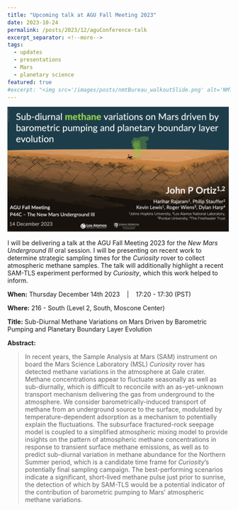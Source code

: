 ```yaml
---
title: "Upcoming talk at AGU Fall Meeting 2023"
date: 2023-10-24
permalink: /posts/2023/12/aguConference-talk
excerpt_separator: <!--more-->
tags:
  - updates 
  - presentations
  - Mars
  - planetary science
featured: true 
#excerpt: "<img src='/images/posts/nmtBureau_walkoutSlide.png' alt='NMT-talkBanner' width='500px'/>"
---
```

<img src='/images/posts/agu2023_walkoutSlide.png' alt='AGU-talkBanner' width='500px'/>

<!-- NOTE: the featured callout in front matter allows the post to appear automatically on the ABOUT page if enabled there. -->
<!-- NOTE: the except_separator in the front matter allows you to manually specify how much of the post is included in the except (in this case, everything between the ``more`` callout. -->
<!-- <img src="/images/posts/symposiumFlyer2023.png" alt="symposiumFlyerBanner" width="300px"/> -->

I will be delivering a talk at the AGU Fall Meeting 2023 for the *New Mars
Underground III* oral session. I will be presenting on recent work to determine
strategic sampling times for the *Curiosity* rover to collect atmospheric
methane samples. The talk will additionally highlight a recent SAM-TLS
experiment performed by *Curiosity*, which this work helped to inform.  


**When:** Thursday December 14th 2023 &nbsp;&nbsp; \| &nbsp;&nbsp; 17:20 - 17:30 (PST)

**Where:**  216 - South (Level 2, South, Moscone Center)
<!-- [Zoom](https://zoom.us/j/99880495832){: .btn--research} --> 

**Title:** Sub-Diurnal Methane Variations on Mars Driven by Barometric Pumping and Planetary Boundary Layer Evolution

**Abstract:** 
> In recent years, the Sample Analysis at Mars (SAM) instrument on board the Mars Science Laboratory (MSL) *Curiosity* rover has detected methane variations in the atmosphere at Gale crater. Methane concentrations appear to fluctuate seasonally as well as sub-diurnally, which is difficult to reconcile with an as-yet-unknown transport mechanism delivering the gas from underground to the atmosphere. We consider barometrically-induced transport of methane from an underground source to the surface, modulated by temperature-dependent adsorption as a mechanism to potentially explain the fluctuations. The subsurface fractured-rock seepage model is coupled to a simplified atmospheric mixing model to provide insights on the pattern of atmospheric methane concentrations in response to transient surface methane emissions, as well as to predict sub-diurnal variation in methane abundance for the Northern Summer period, which is a candidate time frame for *Curiosity*’s potentially final sampling campaign. The best-performing scenarios indicate a significant, short-lived methane pulse just prior to sunrise, the detection of which by SAM-TLS would be a potential indicator of the contribution of barometric pumping to Mars' atmospheric methane variations. 
 

<!-- ![AGU-talkBanner](/images/posts/agu2023_walkoutSlide.png) -->




<!-- Excerpt this whole post: -->
<!-- more -->





